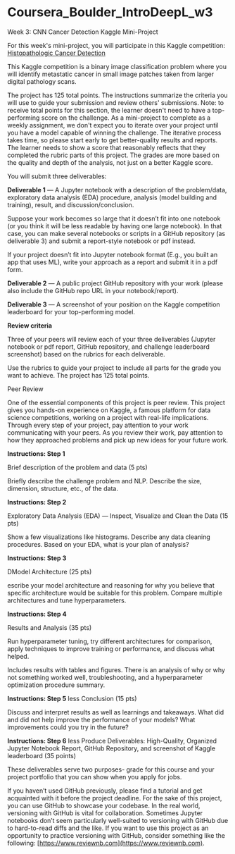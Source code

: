 # Coursera_Boulder_IntroDeepL_w3
Week 3: CNN Cancer Detection Kaggle Mini-Project

For this week's mini-project, you will participate in this Kaggle competition: [Histopathologic Cancer Detection](https://www.kaggle.com/competitions/histopathologic-cancer-detection/overview)

This Kaggle competition is a binary image classification problem where you will identify metastatic cancer in small image patches taken from larger digital pathology scans.

The project has 125 total points. The instructions summarize the criteria you will use to guide your submission and review others' submissions. Note: to receive total points for this section, the learner doesn't need to have a top-performing score on the challenge. As a mini-project to complete as a weekly assignment, we don't expect you to iterate over your project until you have a model capable of winning the challenge. The iterative process takes time, so please start early to get better-quality results and reports. The learner needs to show a score that reasonably reflects that they completed the rubric parts of this project. The grades are more based on the quality and depth of the analysis, not just on a better Kaggle score.

You will submit three deliverables: 

**Deliverable 1** — A Jupyter notebook with a description of the problem/data, exploratory data analysis (EDA) procedure, analysis (model building and training), result, and discussion/conclusion. 

Suppose your work becomes so large that it doesn’t fit into one notebook (or you think it will be less readable by having one large notebook). In that case, you can make several notebooks or scripts in a GitHub repository (as deliverable 3) and submit a report-style notebook or pdf instead. 

If your project doesn’t fit into Jupyter notebook format (E.g., you built an app that uses ML), write your approach as a report and submit it in a pdf form. 

**Deliverable 2** — A public project GitHub repository with your work (please also include the GitHub repo URL in your notebook/report).

**Deliverable 3** — A screenshot of your position on the Kaggle competition leaderboard for your top-performing model.

**Review criteria**

Three of your peers will review each of your three deliverables (Jupyter notebook or pdf report, GitHub repository, and challenge leaderboard screenshot) based on the rubrics for each deliverable.

Use the rubrics to guide your project to include all parts for the grade you want to achieve. The project has 125 total points.

Peer Review
 
One of the essential components of this project is peer review. This project gives you hands-on experience on Kaggle, a famous platform for data science competitions, working on a project with real-life implications. Through every step of your project, pay attention to your work communicating with your peers. As you review their work, pay attention to how they approached problems and pick up new ideas for your future work. 

**Instructions: Step 1**

 Brief description of the problem and data (5 pts) 

Briefly describe the challenge problem and NLP. Describe the size, dimension, structure, etc., of the data. 

**Instructions: Step 2**

Exploratory Data Analysis (EDA) — Inspect, Visualize and Clean the Data (15 pts)

Show a few visualizations like histograms. Describe any data cleaning procedures. Based on your EDA, what is your plan of analysis? 

**Instructions: Step 3**

DModel Architecture (25 pts)

escribe your model architecture and reasoning for why you believe that specific architecture would be suitable for this problem. Compare multiple architectures and tune hyperparameters. 

**Instructions: Step 4**

Results and Analysis (35 pts) 

Run hyperparameter tuning, try different architectures for comparison, apply techniques to improve training or performance, and discuss what helped.

Includes results with tables and figures. There is an analysis of why or why not something worked well, troubleshooting, and a hyperparameter optimization procedure summary.

**Instructions: Step 5**
less 
Conclusion (15 pts)

Discuss and interpret results as well as learnings and takeaways. What did and did not help improve the performance of your models? What improvements could you try in the future?

**Instructions: Step 6**
less 
Produce Deliverables: High-Quality, Organized Jupyter Notebook Report, GitHub Repository, and screenshot of Kaggle leaderboard (35 points)

These deliverables serve two purposes- grade for this course and your project portfolio that you can show when you apply for jobs.

If you haven’t used GitHub previously, please find a tutorial and get acquainted with it before the project deadline. For the sake of this project, you can use GitHub to showcase your codebase. In the real world, versioning with GitHub is vital for collaboration. Sometimes Jupyter notebooks don’t seem particularly well-suited to versioning with GitHub due to hard-to-read diffs and the like. If you want to use this project as an opportunity to practice versioning with GitHub, consider something like the following: [https://www.reviewnb.com](https://www.reviewnb.com).
